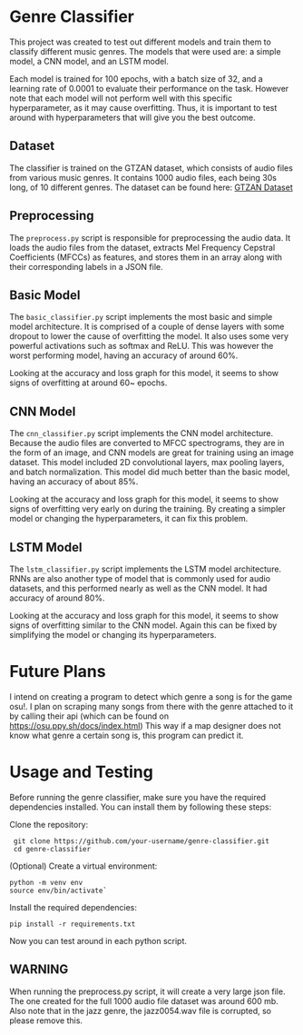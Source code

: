 # Genre Classifier
This project was created to test out different models and train them to classify different music genres. The models that were used are: a simple model, a CNN model, and an LSTM model. 

Each model is trained for 100 epochs, with a batch size of 32, and a learning rate of 0.0001 to evaluate their performance on the task. However note that each model will not perform well with this specific hyperparameter, as it may cause overfitting. Thus, it is important to test around with hyperparameters that will give you the best outcome. 

## Dataset

The classifier is trained on the GTZAN dataset, which consists of audio files from various music genres. It contains 1000 audio files, each being 30s long, of 10 different genres. The dataset can be found here: [GTZAN Dataset](https://www.kaggle.com/datasets/andradaolteanu/gtzan-dataset-music-genre-classification)

## Preprocessing

The `preprocess.py` script is responsible for preprocessing the audio data. It loads the audio files from the dataset, extracts Mel Frequency Cepstral Coefficients (MFCCs) as features, and stores them in an array along with their corresponding labels in a JSON file.

## Basic Model

The `basic_classifier.py` script implements the most basic and simple model architecture. It is comprised of a couple of dense layers with some dropout to lower the cause of overfitting the model. It also uses some very powerful activations such as softmax and ReLU. This was however the worst performing model, having an accuracy of around 60%. 

Looking at the accuracy and loss graph for this model, it seems to show signs of overfitting at around 60~ epochs.

## CNN Model

The `cnn_classifier.py` script implements the CNN model architecture. Because the audio files are converted to MFCC spectrograms, they are in the form of an image, and CNN models are great for training using an image dataset. This model included 2D convolutional layers, max pooling layers, and batch normalization. This model did much better than the basic model, having an accuracy of about 85%.

Looking at the accuracy and loss graph for this model, it seems to show signs of overfitting very early on during the training. By creating a simpler model or changing the hyperparameters, it can fix this problem.

## LSTM Model

The `lstm_classifier.py` script implements the LSTM model architecture. RNNs are also another type of model that is commonly used for audio datasets, and this performed nearly as well as the CNN model. It had accuracy of around 80%. 

Looking at the accuracy and loss graph for this model, it seems to show signs of overfitting similar to the CNN model. Again this can be fixed by simplifying the model or changing its hyperparameters. 

# Future Plans
I intend on creating a program to detect which genre a song is for the game osu!. I plan on scraping  many songs from there with the genre attached to it by calling their api (which can be found on https://osu.ppy.sh/docs/index.html) This way if a map designer does not know what genre a certain song is, this program can predict it. 

# Usage and Testing

Before running the genre classifier, make sure you have the required dependencies installed. You can install them by following these steps:

Clone the repository:

  ```shell
   git clone https://github.com/your-username/genre-classifier.git
   cd genre-classifier
```
(Optional) Create a virtual environment:
```shell
python -m venv env
source env/bin/activate`
```
Install the required dependencies: 
```shell
pip install -r requirements.txt
```

Now you can test around in each python script. 

## WARNING
When running the preprocess.py script, it will create a very large json file. The one created for the full 1000 audio file dataset was around 600 mb. Also note that in the jazz genre, the jazz0054.wav file is corrupted, so please remove this. 